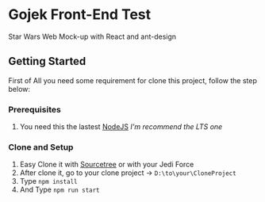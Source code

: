 # Gojek Front-End Test

  Star Wars Web Mock-up with React and ant-design

## Getting Started

First of All you need some requirement for clone this project, follow the step below:

### Prerequisites

1. You need this the lastest [NodeJS](https://nodejs.org/en/download/) *I'm recommend the LTS one*

### Clone and Setup

1. Easy Clone it with [Sourcetree](https://www.sourcetreeapp.com/) or with your Jedi Force
2. After clone it, go to your clone project -> ```D:\to\your\CloneProject```
3. Type ```npm install```
5. And Type ```npm run start```